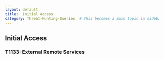 ```yaml
---
layout: default
title:  Initial Access
category: Threat-Hunting-Queries  # This becomes a main topic in sidebar
---
```


## Initial Access
### T1133: External Remote Services
